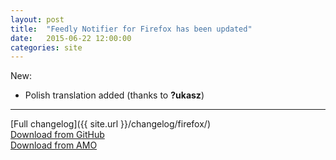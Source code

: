 ```yaml
---
layout: post
title:  "Feedly Notifier for Firefox has been updated"
date:   2015-06-22 12:00:00
categories: site
---
```


New:

* Polish translation added (thanks to **?ukasz**)

***

[Full changelog]({{ site.url }}/changelog/firefox/)  
[Download from GitHub](https://github.com/olsh/Feedly-Notifier-Firefox/releases/tag/v2.10.6)  
[Download from AMO](https://addons.mozilla.org/en-US/firefox/addon/feedly-notifier/versions/?page=1#version-2.10.6)